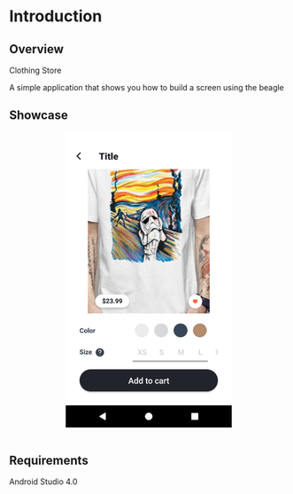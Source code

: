 
<a name="introduction" />

# Introduction

<a name="overview" />

## Overview

Clothing Store

A  simple application that shows you how to build a screen using the beagle

<a name="showcase" />

## Showcase

<p align="center">

  <img src="showcase/showcase_01.png" align="center" width=300>
  <br /><br />

</p>


## Requirements

Android Studio 4.0

